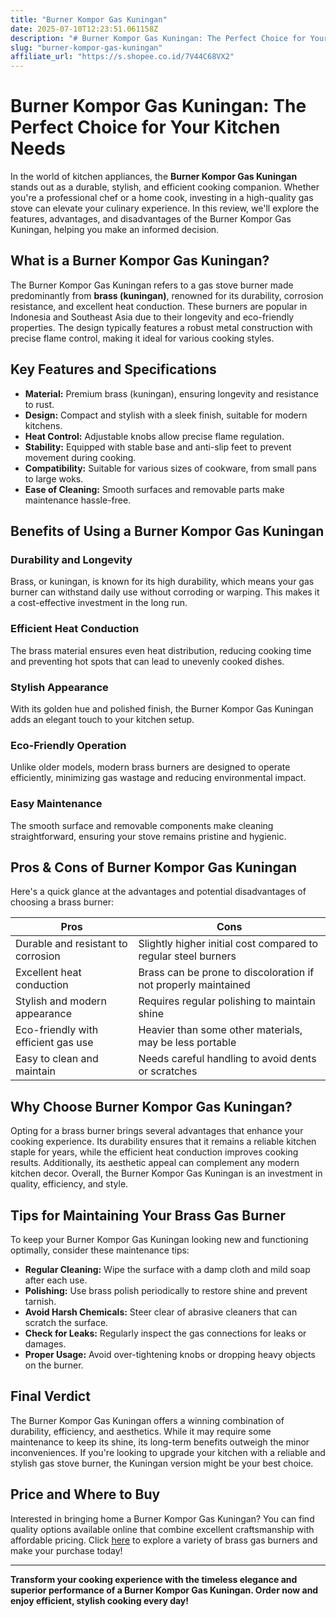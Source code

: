 ```yaml
---
title: "Burner Kompor Gas Kuningan"
date: 2025-07-10T12:23:51.061158Z
description: "# Burner Kompor Gas Kuningan: The Perfect Choice for Your Kitchen Needs..."
slug: "burner-kompor-gas-kuningan"
affiliate_url: "https://s.shopee.co.id/7V44C68VX2"
---
```

# Burner Kompor Gas Kuningan: The Perfect Choice for Your Kitchen Needs

In the world of kitchen appliances, the **Burner Kompor Gas Kuningan** stands out as a durable, stylish, and efficient cooking companion. Whether you're a professional chef or a home cook, investing in a high-quality gas stove can elevate your culinary experience. In this review, we'll explore the features, advantages, and disadvantages of the Burner Kompor Gas Kuningan, helping you make an informed decision.

## What is a Burner Kompor Gas Kuningan?

The Burner Kompor Gas Kuningan refers to a gas stove burner made predominantly from **brass (kuningan)**, renowned for its durability, corrosion resistance, and excellent heat conduction. These burners are popular in Indonesia and Southeast Asia due to their longevity and eco-friendly properties. The design typically features a robust metal construction with precise flame control, making it ideal for various cooking styles.

## Key Features and Specifications

- **Material:** Premium brass (kuningan), ensuring longevity and resistance to rust.
- **Design:** Compact and stylish with a sleek finish, suitable for modern kitchens.
- **Heat Control:** Adjustable knobs allow precise flame regulation.
- **Stability:** Equipped with stable base and anti-slip feet to prevent movement during cooking.
- **Compatibility:** Suitable for various sizes of cookware, from small pans to large woks.
- **Ease of Cleaning:** Smooth surfaces and removable parts make maintenance hassle-free.

## Benefits of Using a Burner Kompor Gas Kuningan

### Durability and Longevity

Brass, or kuningan, is known for its high durability, which means your gas burner can withstand daily use without corroding or warping. This makes it a cost-effective investment in the long run.

### Efficient Heat Conduction

The brass material ensures even heat distribution, reducing cooking time and preventing hot spots that can lead to unevenly cooked dishes.

### Stylish Appearance

With its golden hue and polished finish, the Burner Kompor Gas Kuningan adds an elegant touch to your kitchen setup.

### Eco-Friendly Operation

Unlike older models, modern brass burners are designed to operate efficiently, minimizing gas wastage and reducing environmental impact.

### Easy Maintenance

The smooth surface and removable components make cleaning straightforward, ensuring your stove remains pristine and hygienic.

## Pros & Cons of Burner Kompor Gas Kuningan

Here's a quick glance at the advantages and potential disadvantages of choosing a brass burner:

| **Pros** | **Cons** |
| --- | --- |
| Durable and resistant to corrosion | Slightly higher initial cost compared to regular steel burners |
| Excellent heat conduction | Brass can be prone to discoloration if not properly maintained |
| Stylish and modern appearance | Requires regular polishing to maintain shine |
| Eco-friendly with efficient gas use | Heavier than some other materials, may be less portable |
| Easy to clean and maintain | Needs careful handling to avoid dents or scratches |

## Why Choose Burner Kompor Gas Kuningan?

Opting for a brass burner brings several advantages that enhance your cooking experience. Its durability ensures that it remains a reliable kitchen staple for years, while the efficient heat conduction improves cooking results. Additionally, its aesthetic appeal can complement any modern kitchen decor. Overall, the Burner Kompor Gas Kuningan is an investment in quality, efficiency, and style.

## Tips for Maintaining Your Brass Gas Burner

To keep your Burner Kompor Gas Kuningan looking new and functioning optimally, consider these maintenance tips:

- **Regular Cleaning:** Wipe the surface with a damp cloth and mild soap after each use.
- **Polishing:** Use brass polish periodically to restore shine and prevent tarnish.
- **Avoid Harsh Chemicals:** Steer clear of abrasive cleaners that can scratch the surface.
- **Check for Leaks:** Regularly inspect the gas connections for leaks or damages.
- **Proper Usage:** Avoid over-tightening knobs or dropping heavy objects on the burner.

## Final Verdict

The Burner Kompor Gas Kuningan offers a winning combination of durability, efficiency, and aesthetics. While it may require some maintenance to keep its shine, its long-term benefits outweigh the minor inconveniences. If you're looking to upgrade your kitchen with a reliable and stylish gas stove burner, the Kuningan version might be your best choice.

## Price and Where to Buy

Interested in bringing home a Burner Kompor Gas Kuningan? You can find quality options available online that combine excellent craftsmanship with affordable pricing. Click [here](https://s.shopee.co.id/7V44C68VX2) to explore a variety of brass gas burners and make your purchase today!

---

**Transform your cooking experience with the timeless elegance and superior performance of a Burner Kompor Gas Kuningan. Order now and enjoy efficient, stylish cooking every day!**